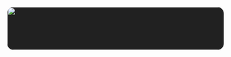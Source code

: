<!-- <a href="https://github.com/devxb/gitanimals"> <img src="https://render.gitanimals.org/farms/{okonomiyakki}"/> </a> -->

<a href="https://github.com/devxb/gitanimals">
  <img src="https://render.gitanimals.org/lines/{okonomiyakki}?pet-id=1" width="1000" height="100" style="display: inline-block; background-color: #212121; border-radius: 15px;"/>
</a>
